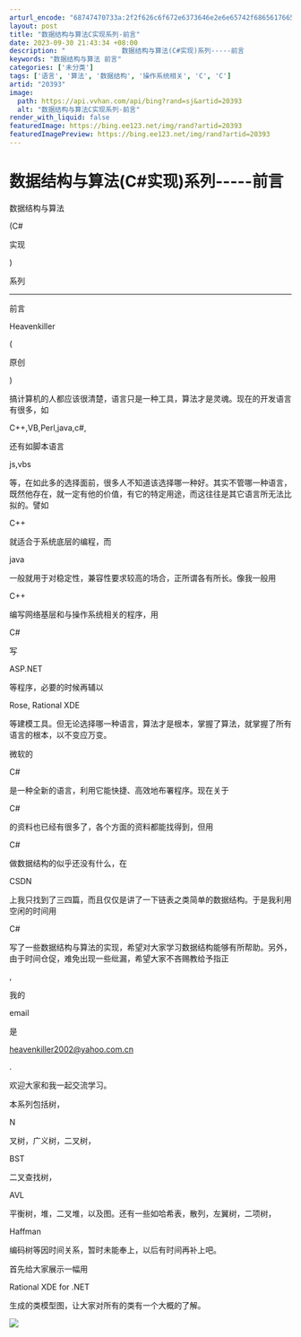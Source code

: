 ```yaml
---
arturl_encode: "68747470733a:2f2f626c6f672e6373646e2e6e65742f68656176656e6b696c:6c65722f61727469636c652f64657461696c732f3230333933"
layout: post
title: "数据结构与算法C实现系列-前言"
date: 2023-09-30 21:43:34 +08:00
description: "              数据结构与算法(C#实现)系列-----前言              "
keywords: "数据结构与算法 前言"
categories: ['未分类']
tags: ['语言', '算法', '数据结构', '操作系统相关', 'C', 'C']
artid: "20393"
image:
  path: https://api.vvhan.com/api/bing?rand=sj&artid=20393
  alt: "数据结构与算法C实现系列-前言"
render_with_liquid: false
featuredImage: https://bing.ee123.net/img/rand?artid=20393
featuredImagePreview: https://bing.ee123.net/img/rand?artid=20393
---
```


# 数据结构与算法(C#实现)系列-----前言

数据结构与算法

(C#

实现

)

系列

-----

前言

Heavenkiller

(

原创

)

搞计算机的人都应该很清楚，语言只是一种工具，算法才是灵魂。现在的开发语言有很多，如

C++,VB,Perl,java,c#,

还有如脚本语言

js,vbs

等，在如此多的选择面前，很多人不知道该选择哪一种好。其实不管哪一种语言，既然他存在，就一定有他的价值，有它的特定用途，而这往往是其它语言所无法比拟的。譬如

C++

就适合于系统底层的编程，而

java

一般就用于对稳定性，兼容性要求较高的场合，正所谓各有所长。像我一般用

C++

编写网络基层和与操作系统相关的程序，用

C#

写

ASP.NET

等程序，必要的时候再辅以

Rose, Rational XDE

等建模工具。但无论选择哪一种语言，算法才是根本，掌握了算法，就掌握了所有语言的根本，以不变应万变。

微软的

C#

是一种全新的语言，利用它能快捷、高效地布署程序。现在关于

C#

的资料也已经有很多了，各个方面的资料都能找得到，但用

C#

做数据结构的似乎还没有什么，在

CSDN

上我只找到了三四篇，而且仅仅是讲了一下链表之类简单的数据结构。于是我利用空闲的时间用

C#

写了一些数据结构与算法的实现，希望对大家学习数据结构能够有所帮助。另外，由于时间仓促，难免出现一些纰漏，希望大家不吝赐教给予指正

,

我的

email

是

heavenkiller2002@yahoo.com.cn

.

欢迎大家和我一起交流学习。

本系列包括树，

N

叉树，广义树，二叉树，

BST

二叉查找树，

AVL

平衡树，堆，二叉堆，以及图。还有一些如哈希表，散列，左翼树，二项树，

Haffman

编码树等因时间关系，暂时未能奉上，以后有时间再补上吧。

首先给大家展示一幅用

Rational XDE for .NET

生成的类模型图，让大家对所有的类有一个大概的了解。

![](/Develop/ArticleImages/23/23923/CSDN_Dev_Image_2004-2-22350060.JPG)
